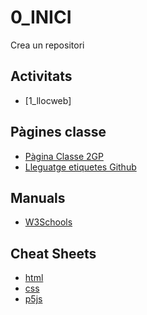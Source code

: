 # 0_INICI
Crea un repositori

## Activitats
* [1_llocweb] 

## Pàgines classe
* [Pàgina Classe 2GP](http://arquesm.github.io/2GP/)
* [Lleguatge etiquetes Github](https://github.com/adam-p/markdown-here/wiki/Markdown-Cheatsheet)

## Manuals
* [W3Schools](https://www.w3schools.com/)

## Cheat Sheets
* [html](https://websitesetup.org/HTML5-cheat-sheet.pdf)
* [css](https://websitesetup.org/wp-content/uploads/2016/10/wsu-css-cheat-sheet.pdf)
* [p5js](https://github.com/bmoren/p5js-cheat-sheet)
